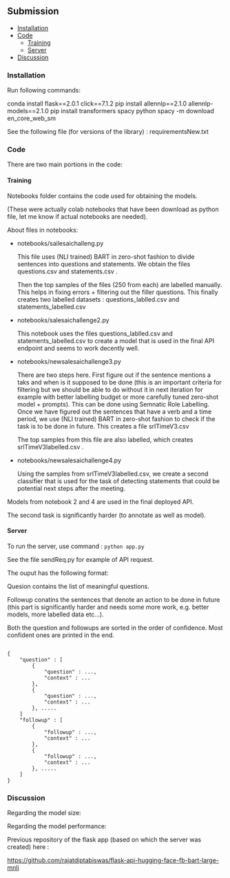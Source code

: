 
## Submission

- [Installation](#installation)
- [Code](#code)
    - [Training](#training)
    - [Server](#server)
- [Discussion](#discussion)

### Installation



Run following commands:

conda install flask==2.0.1 click==7.1.2
pip install allennlp==2.1.0 allennlp-models==2.1.0
pip install transformers spacy
python spacy -m download en_core_web_sm

See the following file (for versions of the library) : requirementsNew.txt

### Code

There are two main portions in the code: 

#### Training

Notebooks folder contains the code used for obtaining the models.

(These were actually colab notebooks that have been download as python file, let me know if actual notebooks are needed).

About files in notebooks:

-   notebooks/sailesaichalleng.py

    This file uses (NLI trained) BART in zero-shot fashion to divide sentences into questions and statements.
    We obtain the files questions.csv and statements.csv .

    Then the top samples of the files (250 from each) are labelled manually.
    This helps in fixing errors + filtering out the filler questions.
    This finally creates two labelled datasets : questions_lablled.csv and statements_labelled.csv

-    notebooks/salesaichallenge2.py

     This notebook uses the files questions_lablled.csv and statements_labelled.csv to create a model that is used in the final API endpoint and seems to work decently well.  

-   notebooks/newsalesaichallenge3.py

    There are two steps here. 
    First figure out if the sentence mentions a taks and when is it supposed to be done (this is an important criteria for filtering but we should be able to do without it in next iteration for example with better labelling budget or more carefully tuned zero-shot model + prompts).
    This can be done using Semnatic Role Labelling.
    Once we have figured out the sentences that have a verb and a time period, we use (NLI trained) BART in zero-shot fashion to check if the task is to be done in future.
    This creates a file srlTimeV3.csv

    The top samples from this file are also labelled, which creates srlTimeV3labelled.csv .

-   notebooks/newsalesaichallenge4.py

    Using the samples from  srlTimeV3labelled.csv, we create a second classifier that is used for the task of detecting statements that could be potential next steps after the meeting.


Models from notebook 2 and 4 are used in the final deployed API.

The second task is significantly harder (to annotate as well as model).

#### Server

To run the server, use command : `python app.py`

See the file sendReq.py for example of API request.

The ouput has the following format:

Quesion contains the list of meaningful questions.

Followup conatins the sentences that denote an action to be done in future (this part is significantly harder and needs some more work, e.g. better models, more labelled data etc...).

Both the question and followups are sorted in the order of confidence. Most confident ones are printed in the end.


```

{
    "question" : [
        {
            "question" : ...,
            "context" : ...
        },
        {
            "question" : ...,
            "context" : ...
        }, .....
    ]
    "followup" : [
        {
            "followup" : ...,
            "context" : ...
        },
        {
            "followup" : ...,
            "context" : ...
        }, .....
    ]
}

```

### Discussion

Regarding the model size:


Regarding the model performance:





  

































Previous repository of the flask app (based on which the server was created) here : 

https://github.com/rajatdiptabiswas/flask-api-hugging-face-fb-bart-large-mnli


